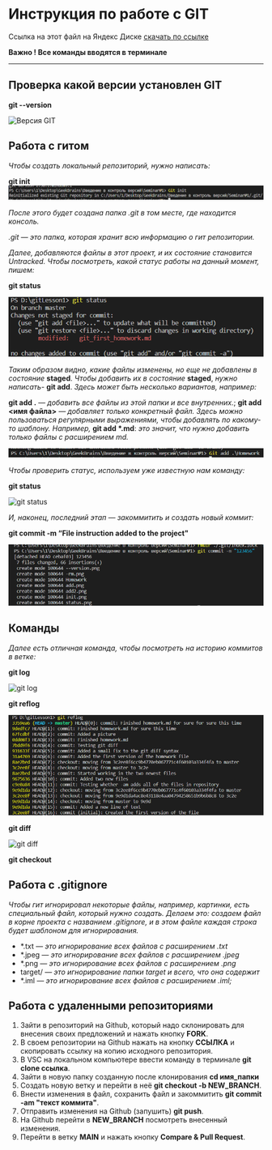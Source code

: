 # Инструкция по работе с GIT

Ссылка на этот файл на Яндекс Диске [скачать по ссылке](https://disk.yandex.ru/d/kmvATsnsNccphg)

**Важно !  Все команды вводятся в терминале**
***
## Проверка какой версии установлен GIT

 **git --version**

 ![Версия GIT](version.png)

## Работа с гитом

 _Чтобы создать локальный репозиторий, нужно написать:_

 **git init**
  ![git init](init.png)

  _После этого будет создана папка .git в том месте, где находится консоль._ 
  
  _.git — это папка, которая хранит всю информацию о гит репозитории._

  
_Далее, добавляются файлы в этот проект, и их состояние становится Untracked. Чтобы посмотреть, какой статус работы на данный момент, пишем:_

**git status**

  ![git status](status.png)

_Таким образом видно, какие файлы изменены, но еще не добавлены в состояние_ **staged**. _Чтобы добавить их в состояние_ **staged**, _нужно написать_- **git add**. _Здесь может быть несколько вариантов, например:_

**git add .** _— добавить все файлы из этой папки и все внутренних._;
**git add <имя файла>** _— добавляет только конкретный файл. Здесь можно пользоваться регулярными выражениями, чтобы добавлять по какому-то шаблону. Например,_ __git add *.md__: _это значит, что нужно добавить только файлы с расширением md._

![git add](add.png)

_Чтобы проверить статус, используем уже известную нам команду:_

**git status**

![git status](status2.png)

_И, наконец, последний этап — закоммитить и создать новый коммит:_

**git commit -m “File instruction added to the project"**

![git commit](commit.png)

## Команды 

_Далее есть отличная команда, чтобы посмотреть на историю коммитов в ветке:_

**git log**

![git log](log2.png)

**git reflog**

![git reflog](reflog.png)

**git diff**

![git diff](gitdiff.png)

**git checkout**

## Работа с .gitignore 

_Чтобы гит игнорировал некоторые файлы, например, картинки, есть специальный файл, который нужно создать. Делаем это: создаем файл в корне проекта с названием .gitignore, и в этом файле каждая строка будет шаблоном для игнорирования._

* *.txt  _— это игнорирование всех файлов с расширением .txt_
* *.jpeg  _— это игнорирование всех файлов с расширением .jpeg_
* *.png  _— это игнорирование всех файлов с расширением .png_
* target/ _— это игнорирование папки target и всего, что она содержит_
* *.iml _— это игнорирование всех файлов с расширением .iml;_

## Работа с удаленными репозиториями

1. Зайти в репозиторий на Github, который надо склонировать для внесения своих предложений и нажать кнопку __FORK__.
2. В своем репозитории на Github нажать на кнопку __ССЫЛКА__ и скопировать ссылку на копию исходного репозитория.
3. В VSC на локальном компьютере ввести команду в терминале __git clone ссылка__.
4. Зайти в новую папку созданную после клонирования **cd имя_папки**
5. Создать новую ветку и перейти в неё **git checkout -b NEW_BRANCH**.
6. Внести изменения в файл, сохранить файл и закоммитить **git commit -am "текст коммита"**.
7. Отправить изменения на Github (запушить) **git push**.
8. На Github перейти в **NEW_BRANCH** посмотреть внесенный изменения.
9. Перейти в ветку **MAIN** и нажать кнопку **Compare & Pull Request**.

